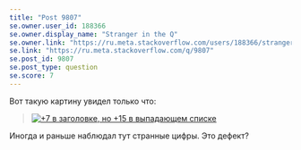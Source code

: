 ```yaml
---
title: "Post 9807"
se.owner.user_id: 188366
se.owner.display_name: "Stranger in the Q"
se.owner.link: "https://ru.meta.stackoverflow.com/users/188366/stranger-in-the-q"
se.link: "https://ru.meta.stackoverflow.com/q/9807"
se.post_id: 9807
se.post_type: question
se.score: 7
---
```

<p>Вот такую картину увидел только что:</p>

<blockquote>
  <p><a href="https://i.stack.imgur.com/kns89.png" rel="nofollow noreferrer"><img src="https://i.stack.imgur.com/kns89.png" alt="+7 в заголовке, но +15 в выпадающем списке"></a></p>
</blockquote>

<p>Иногда и раньше наблюдал тут странные цифры. Это дефект?</p>

